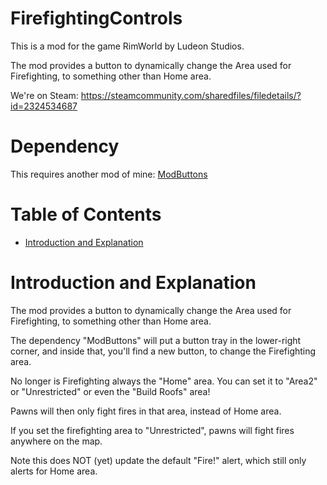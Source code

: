 # FirefightingControls

This is a mod for the game RimWorld by Ludeon Studios.

The mod provides a button to dynamically change the Area used for Firefighting, to something other than Home area.

We're on Steam: https://steamcommunity.com/sharedfiles/filedetails/?id=2324534687

# Dependency

This requires another mod of mine: [ModButtons](https://github.com/maarxx/ModButtons)

# Table of Contents

* [Introduction and Explanation](#introduction-and-explanation)

# Introduction and Explanation

The mod provides a button to dynamically change the Area used for Firefighting, to something other than Home area.

The dependency "ModButtons" will put a button tray in the lower-right corner, and inside that, you'll find a new button, to change the Firefighting area.

No longer is Firefighting always the "Home" area. You can set it to "Area2" or "Unrestricted" or even the "Build Roofs" area!

Pawns will then only fight fires in that area, instead of Home area.

If you set the firefighting area to "Unrestricted", pawns will fight fires anywhere on the map.

Note this does NOT (yet) update the default "Fire!" alert, which still only alerts for Home area.
